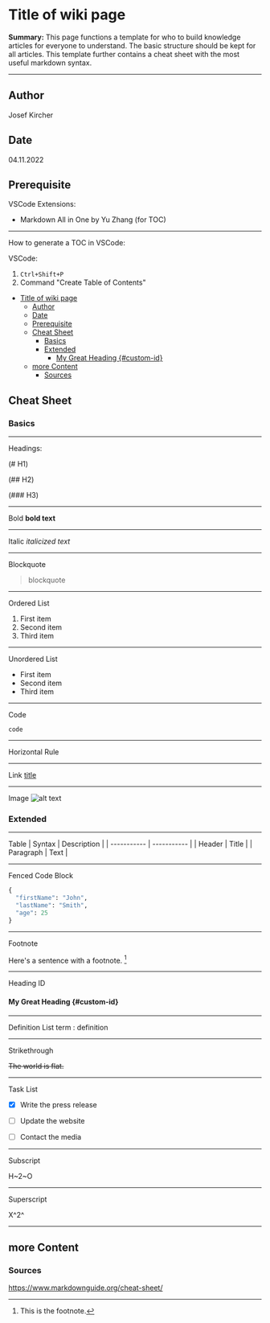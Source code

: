 # Title of wiki page

**Summary:** This page functions a template for who to build knowledge articles for everyone to understand. The basic structure should be kept for all articles. This template further contains a cheat sheet with the most useful markdown syntax.

---

## Author

Josef Kircher

## Date

04.11.2022

## Prerequisite

VSCode Extensions:

- Markdown All in One by Yu Zhang (for TOC)

---

How to generate a TOC in VSCode:

VSCode:

1. ``Ctrl+Shift+P``
2. Command "Create Table of Contents"

<!-- TOC -->
- [Title of wiki page](#title-of-wiki-page)
  - [Author](#author)
  - [Date](#date)
  - [Prerequisite](#prerequisite)
  - [Cheat Sheet](#cheat-sheet)
    - [Basics](#basics)
    - [Extended](#extended)
      - [My Great Heading {#custom-id}](#my-great-heading-custom-id)
  - [more Content](#more-content)
    - [Sources](#sources)
<!-- TOC -->

## Cheat Sheet

### Basics

---

Headings:

(# H1)

(## H2)

(### H3)

---
Bold **bold text**

---
Italic *italicized text*

---
Blockquote

> blockquote
---
Ordered List

1. First item
2. Second item
3. Third item

---
Unordered List

- First item
- Second item
- Third item

---
Code  

`code`

---

Horizontal Rule

---

Link
[title](https://www.example.com)

---
Image
![alt text](image.jpg)

### Extended

---
Table
| Syntax | Description |
| ----------- | ----------- |
| Header | Title |
| Paragraph | Text |

---
Fenced Code Block

```python
{
  "firstName": "John",
  "lastName": "Smith",
  "age": 25
}
```

---
Footnote  

Here's a sentence with a footnote. [^1]

[^1]: This is the footnote.

---
Heading ID  

#### My Great Heading {#custom-id}

---
Definition List
term
: definition

---
Strikethrough  

~~The world is flat.~~

---

Task List

- [x] Write the press release
- [ ] Update the website

- [ ] Contact the media

---

Subscript  

H~2~O

---

Superscript  

X^2^

---

## more Content

### Sources

<https://www.markdownguide.org/cheat-sheet/>
